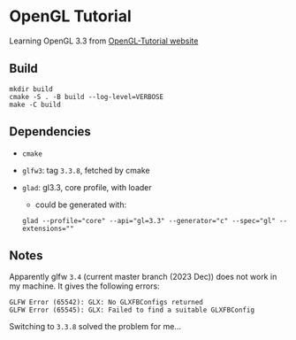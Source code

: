 # OpenGL Tutorial

Learning OpenGL 3.3 from [OpenGL-Tutorial website](https://learnopengl.com/Getting-started)

## Build

```
mkdir build
cmake -S . -B build --log-level=VERBOSE
make -C build
```


## Dependencies

- `cmake`
- `glfw3`: tag `3.3.8`, fetched by cmake
- `glad`: gl3.3, core profile, with loader
  - could be generated with:

  ```
  glad --profile="core" --api="gl=3.3" --generator="c" --spec="gl" --extensions=""
  ```


## Notes

Apparently glfw `3.4` (current master branch (2023 Dec)) does not work in my machine.
It gives the following errors:

```
GLFW Error (65542): GLX: No GLXFBConfigs returned
GLFW Error (65545): GLX: Failed to find a suitable GLXFBConfig
```

Switching to `3.3.8` solved the problem for me...
